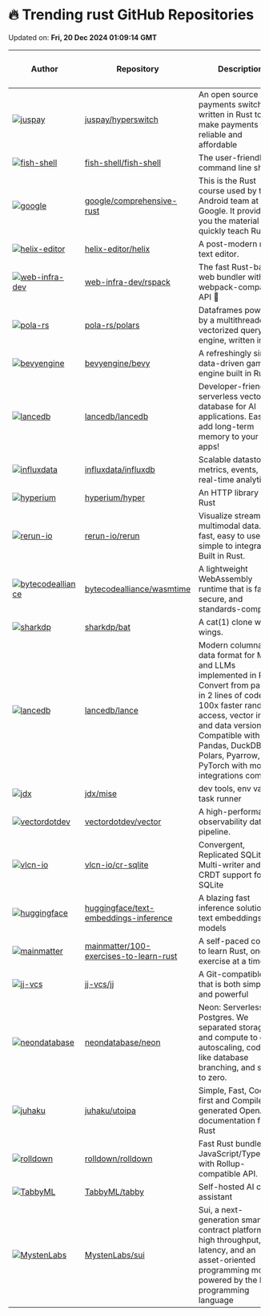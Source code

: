 # 🔥 Trending rust GitHub Repositories

Updated on: **Fri, 20 Dec 2024 01:09:14 GMT**

| Author | Repository | Description | Language | ⭐ Total Stars | 🌟 Stars Today |
|--------|------------|-------------|----------|----------------|----------------|
| [![juspay](https://avatars.githubusercontent.com/in/411175?s=40&v=4)](https://github.com/juspay) | [juspay/hyperswitch](https://github.com/juspay/hyperswitch) | An open source payments switch written in Rust to make payments fast, reliable and affordable | Rust | 12748 | 8 |
| [![fish-shell](https://avatars.githubusercontent.com/u/920838?s=40&v=4)](https://github.com/fish-shell) | [fish-shell/fish-shell](https://github.com/fish-shell/fish-shell) | The user-friendly command line shell. | Rust | 26553 | 47 |
| [![google](https://avatars.githubusercontent.com/u/89623?s=40&v=4)](https://github.com/google) | [google/comprehensive-rust](https://github.com/google/comprehensive-rust) | This is the Rust course used by the Android team at Google. It provides you the material to quickly teach Rust. | Rust | 28177 | 27 |
| [![helix-editor](https://avatars.githubusercontent.com/u/1372918?s=40&v=4)](https://github.com/helix-editor) | [helix-editor/helix](https://github.com/helix-editor/helix) | A post-modern modal text editor. | Rust | 34372 | 32 |
| [![web-infra-dev](https://avatars.githubusercontent.com/in/15368?s=40&v=4)](https://github.com/web-infra-dev) | [web-infra-dev/rspack](https://github.com/web-infra-dev/rspack) | The fast Rust-based web bundler with webpack-compatible API 🦀️ | Rust | 10368 | 14 |
| [![pola-rs](https://avatars.githubusercontent.com/u/3023000?s=40&v=4)](https://github.com/pola-rs) | [pola-rs/polars](https://github.com/pola-rs/polars) | Dataframes powered by a multithreaded, vectorized query engine, written in Rust | Rust | 30991 | 25 |
| [![bevyengine](https://avatars.githubusercontent.com/u/2694663?s=40&v=4)](https://github.com/bevyengine) | [bevyengine/bevy](https://github.com/bevyengine/bevy) | A refreshingly simple data-driven game engine built in Rust | Rust | 37022 | 30 |
| [![lancedb](https://avatars.githubusercontent.com/u/759245?s=40&v=4)](https://github.com/lancedb) | [lancedb/lancedb](https://github.com/lancedb/lancedb) | Developer-friendly, serverless vector database for AI applications. Easily add long-term memory to your LLM apps! | Rust | 5027 | 9 |
| [![influxdata](https://avatars.githubusercontent.com/in/29196?s=40&v=4)](https://github.com/influxdata) | [influxdata/influxdb](https://github.com/influxdata/influxdb) | Scalable datastore for metrics, events, and real-time analytics | Rust | 29170 | 15 |
| [![hyperium](https://avatars.githubusercontent.com/u/51479?s=40&v=4)](https://github.com/hyperium) | [hyperium/hyper](https://github.com/hyperium/hyper) | An HTTP library for Rust | Rust | 14717 | 12 |
| [![rerun-io](https://avatars.githubusercontent.com/u/1220815?s=40&v=4)](https://github.com/rerun-io) | [rerun-io/rerun](https://github.com/rerun-io/rerun) | Visualize streams of multimodal data. Free, fast, easy to use, and simple to integrate. Built in Rust. | Rust | 7239 | 17 |
| [![bytecodealliance](https://avatars.githubusercontent.com/u/64996?s=40&v=4)](https://github.com/bytecodealliance) | [bytecodealliance/wasmtime](https://github.com/bytecodealliance/wasmtime) | A lightweight WebAssembly runtime that is fast, secure, and standards-compliant | Rust | 15570 | 3 |
| [![sharkdp](https://avatars.githubusercontent.com/u/4209276?s=40&v=4)](https://github.com/sharkdp) | [sharkdp/bat](https://github.com/sharkdp/bat) | A cat(1) clone with wings. | Rust | 50179 | 23 |
| [![lancedb](https://avatars.githubusercontent.com/u/17097?s=40&v=4)](https://github.com/lancedb) | [lancedb/lance](https://github.com/lancedb/lance) | Modern columnar data format for ML and LLMs implemented in Rust. Convert from parquet in 2 lines of code for 100x faster random access, vector index, and data versioning. Compatible with Pandas, DuckDB, Polars, Pyarrow, and PyTorch with more integrations coming.. | Rust | 4035 | 15 |
| [![jdx](https://avatars.githubusercontent.com/u/216188?s=40&v=4)](https://github.com/jdx) | [jdx/mise](https://github.com/jdx/mise) | dev tools, env vars, task runner | Rust | 12026 | 33 |
| [![vectordotdev](https://avatars.githubusercontent.com/in/29110?s=40&v=4)](https://github.com/vectordotdev) | [vectordotdev/vector](https://github.com/vectordotdev/vector) | A high-performance observability data pipeline. | Rust | 18421 | 13 |
| [![vlcn-io](https://private-avatars.githubusercontent.com/u/1009003?jwt=eyJhbGciOiJIUzI1NiIsInR5cCI6IkpXVCJ9.eyJpc3MiOiJnaXRodWIuY29tIiwiYXVkIjoicmF3LmdpdGh1YnVzZXJjb250ZW50LmNvbSIsImtleSI6ImtleTEiLCJleHAiOjE3MzQ2NDgxODAsIm5iZiI6MTczNDY0Njk4MCwicGF0aCI6Ii91LzEwMDkwMDMifQ.VtlUaDG-1JkEs1gyNJ5rjad1lR_NcjUqPDjdQ1UYeuc&s=40&v=4)](https://github.com/vlcn-io) | [vlcn-io/cr-sqlite](https://github.com/vlcn-io/cr-sqlite) | Convergent, Replicated SQLite. Multi-writer and CRDT support for SQLite | Rust | 3011 | 12 |
| [![huggingface](https://avatars.githubusercontent.com/u/23298448?s=40&v=4)](https://github.com/huggingface) | [huggingface/text-embeddings-inference](https://github.com/huggingface/text-embeddings-inference) | A blazing fast inference solution for text embeddings models | Rust | 2946 | 5 |
| [![mainmatter](https://private-avatars.githubusercontent.com/u/20745048?jwt=eyJhbGciOiJIUzI1NiIsInR5cCI6IkpXVCJ9.eyJpc3MiOiJnaXRodWIuY29tIiwiYXVkIjoicmF3LmdpdGh1YnVzZXJjb250ZW50LmNvbSIsImtleSI6ImtleTEiLCJleHAiOjE3MzQ2NDg2NjAsIm5iZiI6MTczNDY0NzQ2MCwicGF0aCI6Ii91LzIwNzQ1MDQ4In0._nRUmZBR3KZIW9mMTT0PunHzMD0oqliIJi9vYhldFaQ&s=40&v=4)](https://github.com/mainmatter) | [mainmatter/100-exercises-to-learn-rust](https://github.com/mainmatter/100-exercises-to-learn-rust) | A self-paced course to learn Rust, one exercise at a time. | Rust | 6371 | 19 |
| [![jj-vcs](https://private-avatars.githubusercontent.com/u/891642?jwt=eyJhbGciOiJIUzI1NiIsInR5cCI6IkpXVCJ9.eyJpc3MiOiJnaXRodWIuY29tIiwiYXVkIjoicmF3LmdpdGh1YnVzZXJjb250ZW50LmNvbSIsImtleSI6ImtleTEiLCJleHAiOjE3MzQ2NDg0ODAsIm5iZiI6MTczNDY0NzI4MCwicGF0aCI6Ii91Lzg5MTY0MiJ9.Zj6FDE6ZN0TFyCRQUkL9BIpNw6KbhQXmi4JtyFRcH50&s=40&v=4)](https://github.com/jj-vcs) | [jj-vcs/jj](https://github.com/jj-vcs/jj) | A Git-compatible VCS that is both simple and powerful | Rust | 9874 | 46 |
| [![neondatabase](https://private-avatars.githubusercontent.com/u/191602?jwt=eyJhbGciOiJIUzI1NiIsInR5cCI6IkpXVCJ9.eyJpc3MiOiJnaXRodWIuY29tIiwiYXVkIjoicmF3LmdpdGh1YnVzZXJjb250ZW50LmNvbSIsImtleSI6ImtleTEiLCJleHAiOjE3MzQ2NDg1NDAsIm5iZiI6MTczNDY0NzM0MCwicGF0aCI6Ii91LzE5MTYwMiJ9.k5DPvrskaga_OckjOoP4bfr7urZCOWN-yMwKSgUMRZw&s=40&v=4)](https://github.com/neondatabase) | [neondatabase/neon](https://github.com/neondatabase/neon) | Neon: Serverless Postgres. We separated storage and compute to offer autoscaling, code-like database branching, and scale to zero. | Rust | 15503 | 13 |
| [![juhaku](https://avatars.githubusercontent.com/u/26358664?s=40&v=4)](https://github.com/juhaku) | [juhaku/utoipa](https://github.com/juhaku/utoipa) | Simple, Fast, Code first and Compile time generated OpenAPI documentation for Rust | Rust | 2587 | 13 |
| [![rolldown](https://avatars.githubusercontent.com/u/49502170?s=40&v=4)](https://github.com/rolldown) | [rolldown/rolldown](https://github.com/rolldown/rolldown) | Fast Rust bundler for JavaScript/TypeScript with Rollup-compatible API. | Rust | 9130 | 19 |
| [![TabbyML](https://private-avatars.githubusercontent.com/u/388154?jwt=eyJhbGciOiJIUzI1NiIsInR5cCI6IkpXVCJ9.eyJpc3MiOiJnaXRodWIuY29tIiwiYXVkIjoicmF3LmdpdGh1YnVzZXJjb250ZW50LmNvbSIsImtleSI6ImtleTEiLCJleHAiOjE3MzQ2NDgxMjAsIm5iZiI6MTczNDY0NjkyMCwicGF0aCI6Ii91LzM4ODE1NCJ9.nikhQ2h16RHv-XZZPIT7ti3AmzJyf8djX5Kt8li3t5I&s=40&v=4)](https://github.com/TabbyML) | [TabbyML/tabby](https://github.com/TabbyML/tabby) | Self-hosted AI coding assistant | Rust | 22293 | 17 |
| [![MystenLabs](https://avatars.githubusercontent.com/u/1581614?s=40&v=4)](https://github.com/MystenLabs) | [MystenLabs/sui](https://github.com/MystenLabs/sui) | Sui, a next-generation smart contract platform with high throughput, low latency, and an asset-oriented programming model powered by the Move programming language | Rust | 6362 | 6 |
